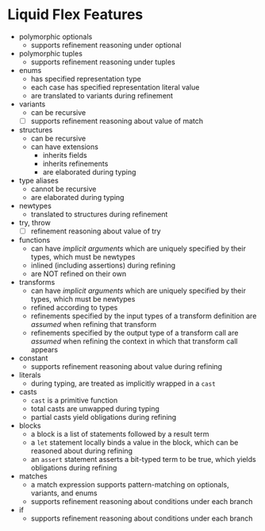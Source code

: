 # Liquid Flex Features

- polymorphic optionals
    - supports refinement reasoning under optional
- polymorphic tuples
    - supports refinement reasoning under tuples
- enums
    - has specified representation type
    - each case has specified representation literal value
    - are translated to variants during refinement
- variants
    - can be recursive
    - [ ] supports refinement reasoning about value of match
- structures
    - can be recursive
    - can have extensions
        - inherits fields
        - inherits refinements
        - are elaborated during typing
- type aliases
    - cannot be recursive
    - are elaborated during typing
- newtypes
    - translated to structures during refinement
- try, throw
    - [ ] refinement reasoning about value of try
- functions
    - can have _implicit arguments_ which are uniquely specified by their types, which must be newtypes
    - inlined (including assertions) during refining
    - are NOT refined on their own
- transforms
    - can have _implicit arguments_ which are uniquely specified by their types, which must be newtypes
    - refined according to types
    - refinements specified by the input types of a transform definition are _assumed_ when refining that transform
    - refinements specified by the output type of a transform call are _assumed_ when refining the context in which that transform call appears
- constant
    - supports refinement reasoning about value during refining
- literals
    - during typing, are treated as implicitly wrapped in a `cast`
- casts
    - `cast` is a primitive function
    - total casts are unwapped during typing
    - partial casts yield obligations during refining
- blocks
    - a block is a list of statements followed by a result term
    - a `let` statement locally binds a value in the block, which can be reasoned about during refining
    - an `assert` statement asserts a bit-typed term to be true, which yields obligations during refining
- matches
    - a match expression supports pattern-matching on optionals, variants, and enums
    - supports refinement reasoning about conditions under each branch
- if
    - supports refinement reasoning about conditions under each branch
